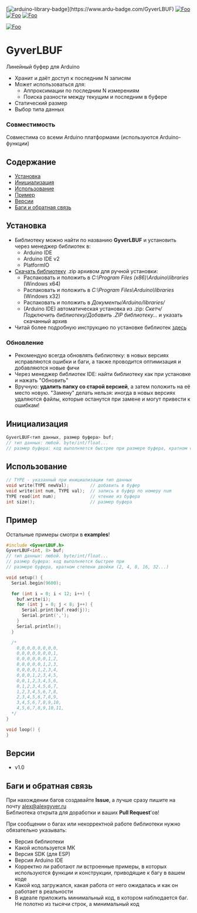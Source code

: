 [![arduino-library-badge](https://www.ardu-badge.com/badge/GyverLBUF.svg?)](https://www.ardu-badge.com/GyverLBUF)
[![Foo](https://img.shields.io/badge/Website-AlexGyver.ru-blue.svg?style=flat-square)](https://alexgyver.ru/)
[![Foo](https://img.shields.io/badge/%E2%82%BD$%E2%82%AC%20%D0%9D%D0%B0%20%D0%BF%D0%B8%D0%B2%D0%BE-%D1%81%20%D1%80%D1%8B%D0%B1%D0%BA%D0%BE%D0%B9-orange.svg?style=flat-square)](https://alexgyver.ru/support_alex/)
[![Foo](https://img.shields.io/badge/README-ENGLISH-blueviolet.svg?style=flat-square)](https://github-com.translate.goog/GyverLibs/GyverLBUF?_x_tr_sl=ru&_x_tr_tl=en)  

[![Foo](https://img.shields.io/badge/ПОДПИСАТЬСЯ-НА%20ОБНОВЛЕНИЯ-brightgreen.svg?style=social&logo=telegram&color=blue)](https://t.me/GyverLibs)

# GyverLBUF
Линейный буфер для Arduino
- Хранит и даёт доступ к последним N записям
- Может использоваться для:
    - Аппроксимации по последним N измерениям
    - Поиска разности между текущим и последним в буфере
- Статический размер
- Выбор типа данных

### Совместимость
Совместима со всеми Arduino платформами (используются Arduino-функции)

## Содержание
- [Установка](#install)
- [Инициализация](#init)
- [Использование](#usage)
- [Пример](#example)
- [Версии](#versions)
- [Баги и обратная связь](#feedback)

<a id="install"></a>
## Установка
- Библиотеку можно найти по названию **GyverLBUF** и установить через менеджер библиотек в:
    - Arduino IDE
    - Arduino IDE v2
    - PlatformIO
- [Скачать библиотеку](https://github.com/GyverLibs/GyverLBUF/archive/refs/heads/main.zip) .zip архивом для ручной установки:
    - Распаковать и положить в *C:\Program Files (x86)\Arduino\libraries* (Windows x64)
    - Распаковать и положить в *C:\Program Files\Arduino\libraries* (Windows x32)
    - Распаковать и положить в *Документы/Arduino/libraries/*
    - (Arduino IDE) автоматическая установка из .zip: *Скетч/Подключить библиотеку/Добавить .ZIP библиотеку…* и указать скачанный архив
- Читай более подробную инструкцию по установке библиотек [здесь](https://alexgyver.ru/arduino-first/#%D0%A3%D1%81%D1%82%D0%B0%D0%BD%D0%BE%D0%B2%D0%BA%D0%B0_%D0%B1%D0%B8%D0%B1%D0%BB%D0%B8%D0%BE%D1%82%D0%B5%D0%BA)
### Обновление
- Рекомендую всегда обновлять библиотеку: в новых версиях исправляются ошибки и баги, а также проводится оптимизация и добавляются новые фичи
- Через менеджер библиотек IDE: найти библиотеку как при установке и нажать "Обновить"
- Вручную: **удалить папку со старой версией**, а затем положить на её место новую. "Замену" делать нельзя: иногда в новых версиях удаляются файлы, которые останутся при замене и могут привести к ошибкам!


<a id="init"></a>
## Инициализация
```cpp
GyverLBUF<тип данных, размер буфера> buf;
// тип данных: любой. byte/int/float...
// размер буфера: код выполняется быстрее при размере буфера, кратном степени двойки (2, 4, 8, 16, 32...)
```

<a id="usage"></a>
## Использование
```cpp
// TYPE - указанный при инициализации тип данных
void write(TYPE newVal);        // добавить в буфер
void write(int num, TYPE val);  // запись в буфер по номеру num
TYPE read(int num);             // чтение из буфера
int size();                     // размер буфера
```

<a id="example"></a>
## Пример
Остальные примеры смотри в **examples**!
```cpp
#include <GyverLBUF.h>
GyverLBUF<int, 8> buf;
// тип данных: любой. byte/int/float...
// размер буфера: код выполняется быстрее при
// размере буфера, кратном степени двойки (2, 4, 8, 16, 32...)

void setup() {
  Serial.begin(9600);

  for (int i = 0; i < 12; i++) {
    buf.write(i);
    for (int j = 0; j < 8; j++) {
      Serial.print(buf.read(j));
      Serial.print(',');
    }
    Serial.println();
  }

  /*
    0,0,0,0,0,0,0,0,
    0,0,0,0,0,0,0,1,
    0,0,0,0,0,0,1,2,
    0,0,0,0,0,1,2,3,
    0,0,0,0,1,2,3,4,
    0,0,0,1,2,3,4,5,
    0,0,1,2,3,4,5,6,
    0,1,2,3,4,5,6,7,
    1,2,3,4,5,6,7,8,
    2,3,4,5,6,7,8,9,
    3,4,5,6,7,8,9,10,
    4,5,6,7,8,9,10,11,
  */
}

void loop() {
}
```

<a id="versions"></a>
## Версии
- v1.0

<a id="feedback"></a>
## Баги и обратная связь
При нахождении багов создавайте **Issue**, а лучше сразу пишите на почту [alex@alexgyver.ru](mailto:alex@alexgyver.ru)  
Библиотека открыта для доработки и ваших **Pull Request**'ов!


При сообщении о багах или некорректной работе библиотеки нужно обязательно указывать:
- Версия библиотеки
- Какой используется МК
- Версия SDK (для ESP)
- Версия Arduino IDE
- Корректно ли работают ли встроенные примеры, в которых используются функции и конструкции, приводящие к багу в вашем коде
- Какой код загружался, какая работа от него ожидалась и как он работает в реальности
- В идеале приложить минимальный код, в котором наблюдается баг. Не полотно из тысячи строк, а минимальный код
